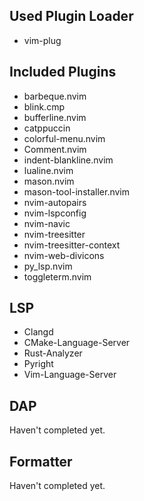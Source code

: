 ## Used Plugin Loader
- vim-plug
## Included Plugins
- barbeque.nvim
- blink.cmp
- bufferline.nvim
- catppuccin
- colorful-menu.nvim
- Comment.nvim
- indent-blankline.nvim
- lualine.nvim
- mason.nvim
- mason-tool-installer.nvim
- nvim-autopairs
- nvim-lspconfig
- nvim-navic
- nvim-treesitter
- nvim-treesitter-context
- nvim-web-divicons
- py_lsp.nvim
- toggleterm.nvim
## LSP
- Clangd
- CMake-Language-Server
- Rust-Analyzer
- Pyright
- Vim-Language-Server
## DAP
Haven't completed yet.
## Formatter
Haven't completed yet.
